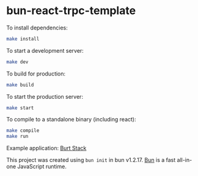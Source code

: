 # bun-react-trpc-template

To install dependencies:

```bash
make install
```

To start a development server:

```bash
make dev
```

To build for production:

```bash
make build
```

To start the production server:

```bash
make start
```

To compile to a standalone binary (including react):

```bash
make compile
make run
```

Example application: [Burt Stack](https://burt.verkron.com)

This project was created using `bun init` in bun v1.2.17. [Bun](https://bun.sh)
is a fast all-in-one JavaScript runtime.
